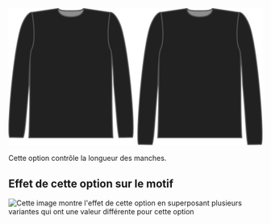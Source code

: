 ![L'option bonus longueur de manche pour Brian](./sleevelengthbonus.svg)

Cette option contrôle la longueur des manches.

## Effet de cette option sur le motif

![Cette image montre l'effet de cette option en superposant plusieurs variantes qui ont une valeur différente pour cette option](hugo\_sleevelengthbonus\_sample.svg "Effet de cette option sur le motif")
